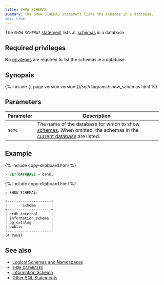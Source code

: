 ```yaml
---
title: SHOW SCHEMAS
summary: The SHOW SCHEMAS statement lists the schemas in a database.
toc: true
---
```


The `SHOW SCHEMAS` [statement](sql-statements.html) lists all [schemas](sql-name-resolution.html#logical-schemas-and-namespaces) in a database.


## Required privileges

No [privileges](privileges.html) are required to list the schemas in a database.

## Synopsis

<div>
{% include {{ page.version.version }}/sql/diagrams/show_schemas.html %}
</div>

## Parameters

Parameter | Description
----------|------------
`name` | The name of the database for which to show [schemas](sql-name-resolution.html#logical-schemas-and-namespaces). When omitted, the schemas in the [current database](sql-name-resolution.html#current-database) are listed.

## Example

{% include copy-clipboard.html %}
~~~ sql
> SET DATABASE = bank;
~~~

{% include copy-clipboard.html %}
~~~ sql
> SHOW SCHEMAS;
~~~

~~~
+--------------------+
|       Schema       |
+--------------------+
| crdb_internal      |
| information_schema |
| pg_catalog         |
| public             |
+--------------------+
(4 rows)
~~~

## See also

- [Logical Schemas and Namespaces](sql-name-resolution.html)
- [`SHOW DATABASES`](show-databases.html)
- [Information Schema](information-schema.html)
- [Other SQL Statements](sql-statements.html)
